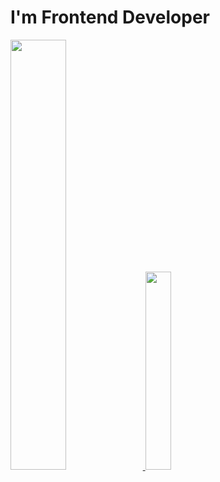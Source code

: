 # I'm Frontend Developer

<a href="s">
  <img src="https://github-readme-stats.vercel.app/api?username=hxjini&theme=tokyonight&show_icons=true" width="42%" />
</a>
<a href="https://github.com/kimjihoon3106/github-readme-stats">
    <img src="https://github-readme-stats.vercel.app/api/top-langs/?username=hxjini&layout=donut&show_icons=true&theme=material-palenight&hide_border=true&bg_color=20232a&icon_color=58A6FF&text_color=fff&title_color=58A6FF&count_private=true&exclude_repo=Face-Transfer-Application" width=28.5% />
</a> 
